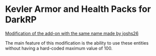 # Kevler Armor and Health Packs for DarkRP
[Modification of the add-on with the same name made by joshs26](https://forum.facepunch.com/t/kevler-armor-and-health-packs-for-darkrp-2-5/179960)

The main feature of this modification is the ability to use these entities without having a hard-coded maximum value of 100.